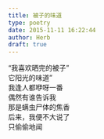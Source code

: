 ```yaml
---  
title: 被子的味道  
type: poetry  
date: 2015-11-11 16:22:44  
author: Herb  
draft: true
---  
```

“我喜欢晒完的被子”  
它阳光的味道”  
我逢人都咿呀一番  
偶然有谁告诉我  
那是螨虫尸体的焦香  
后来，我便不大说了  
只偷偷地闻  
